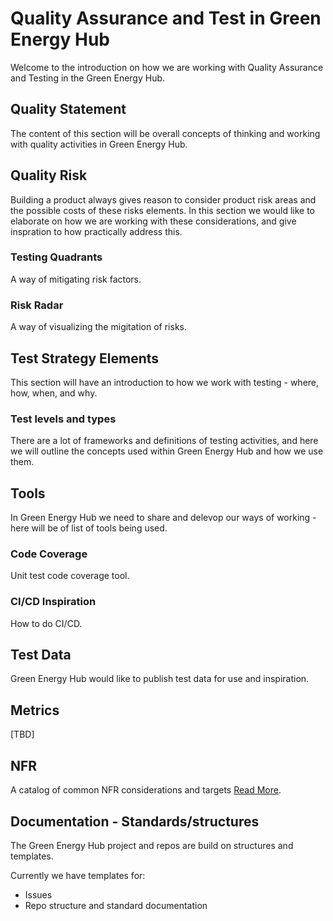 # Quality Assurance and Test in Green Energy Hub

Welcome to the introduction on how we are working with Quality Assurance and Testing in the Green Energy Hub.

## Quality Statement

The content of this section will be overall concepts of thinking and working with quality activities in Green Energy Hub.

## Quality Risk

Building a product always gives reason to consider product risk areas and the possible costs of these risks elements. In this section we would like to elaborate on how we are working with these considerations, and give inspration to how practically address this.

### Testing Quadrants

A way of mitigating risk factors.

### Risk Radar

A way of visualizing the migitation of risks.

## Test Strategy Elements

This section will have an introduction to how we work with testing - where, how, when, and why.

### Test levels and types

There are a lot of frameworks and definitions of testing activities, and here we will outline the concepts used within Green Energy Hub and how we use them.

## Tools

In Green Energy Hub we need to share and delevop our ways of working - here will be of list of tools being used.

### Code Coverage

Unit test code coverage tool.

### CI/CD Inspiration

How to do CI/CD.

## Test Data

Green Energy Hub would like to publish test data for use and inspiration.

## Metrics

[TBD]

## NFR

A catalog of common NFR considerations and targets [Read More](https://github.com/Energinet-DataHub/green-energy-hub/blob/main/docs/non-functional-requirements.md).

## Documentation - Standards/structures

The Green Energy Hub project and repos are build on structures and templates.

Currently we have templates for:

- Issues
- Repo structure and standard documentation
